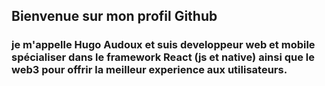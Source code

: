 ## Bienvenue sur mon profil Github
### je m'appelle Hugo Audoux et suis developpeur web et mobile spécialiser dans le framework React (js et native) ainsi que le web3 pour offrir la meilleur experience aux utilisateurs.
